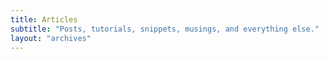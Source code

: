 ```yaml
---
title: Articles
subtitle: "Posts, tutorials, snippets, musings, and everything else."
layout: "archives"
---
```


